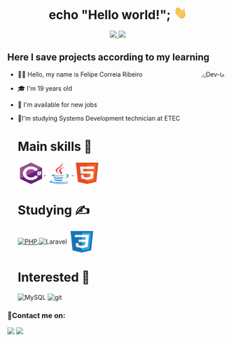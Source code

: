 <h1 align="center">echo "Hello world!"; <img src="https://raw.githubusercontent.com/ABSphreak/ABSphreak/master/gifs/Hi.gif" width="30px" height = 30px"></h1>

<div align="center" height="180em">
  <a href="https://github.com/FelipeRibeir0">
  <img src="https://github-readme-stats.vercel.app/api?username=FelipeRibeir0&hide=issues,prs&show_icons=true&theme=react&include_all_commits=true&count_private=true"/>
  <img src="https://github-readme-stats.vercel.app/api/top-langs/?username=FelipeRibeir0&layout=compact&langs_count=7&theme=react"/>
  </a>
</div>
<div>

  ## Here I save projects according to my learning
  <img align="right" alt="Dev-Gif" height="150" style="border-radius:45px;" src="https://thumbs.gfycat.com/JollyHalfBlowfish-size_restricted.gif">
  
- 👨‍💻 Hello, my name is Felipe Correia Ribeiro
- 🎓 I'm 19 years old
- 💼 I'm available for new jobs
- 💭I'm studying Systems Development technician at ETEC
    
  # Main skills :dart:
  
  <a href="https://github.com/FelipeRibeir0/PedraPapelTesoura">
  <img align="center" alt="Csharp" height="50" width="60" src="https://raw.githubusercontent.com/devicons/devicon/master/icons/csharp/csharp-original.svg">
  </a>
  <a href="https://github.com/FelipeRibeir0/Calculadora">
  <img align="center" alt="Java" height="50" width="60" src="https://raw.githubusercontent.com/devicons/devicon/master/icons/java/java-original.svg">
  </a>
  <a href="https://github.com/FelipeRibeir0/HtmlCss01">
  <img align="center" alt="HTML" height="50" width="60" src="https://raw.githubusercontent.com/devicons/devicon/master/icons/html5/html5-original.svg">
  </a>
  
  # Studying :writing_hand:
  
  <a href="https://github.com/FelipeRibeir0/Curso_PHP">
  <img align="center" alt="PHP" width="80" src="https://www.freepnglogos.com/uploads/php-logo-png/php-logo-php-elephant-logo-vectors-download-5.png">
  </a>
  <img align="center" alt="Laravel" width="60" src="https://upload.wikimedia.org/wikipedia/commons/thumb/9/9a/Laravel.svg/1200px-Laravel.svg.png">
  <a href="https://github.com/FelipeRibeir0/HtmlCss01">
  <img align="center" alt="CSS" height="50" width="60" src="https://raw.githubusercontent.com/devicons/devicon/master/icons/css3/css3-original.svg">
  </a>
  
  # Interested :eyes:
  
  <img align="center" alt="MySQL" height="50" width="60" src="https://cdn.jsdelivr.net/gh/devicons/devicon/icons/mysql/mysql-original.svg"/>
  <img align="center" alt="git" height="50" width="60" src="https://cdn.jsdelivr.net/gh/devicons/devicon/icons/git/git-original.svg"/>
<div>

  
  <h3 align="left">🔸Contact me on:</h3>
  <a href = "mailto:fecribeiro2003@gmail.com"><img src="https://img.shields.io/badge/Gmail-D14836?style=for-the-badge&logo=gmail&logoColor=white" width="100" target="_blank"></a>
  <a href="https://www.linkedin.com/in/felipe-ribeiro-2003aswd/" target="_blank"><img src="https://img.shields.io/badge/-LinkedIn-%230077B5?style=for-the-badge&logo=linkedin&logoColor=white" width="123" target="_blank"></a>  
</div>
